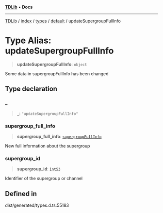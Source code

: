 [**TDLib**](../../../../../../README.md) • **Docs**

***

[TDLib](../../../../../../modules.md) / [index](../../../../../README.md) / [types](../../../README.md) / [default](../README.md) / updateSupergroupFullInfo

# Type Alias: updateSupergroupFullInfo

> **updateSupergroupFullInfo**: `object`

Some data in supergroupFullInfo has been changed

## Type declaration

### \_

> **\_**: `"updateSupergroupFullInfo"`

### supergroup\_full\_info

> **supergroup\_full\_info**: [`supergroupFullInfo`](supergroupFullInfo-1.md)

New full information about the supergroup

### supergroup\_id

> **supergroup\_id**: [`int53`](int53-1.md)

Identifier of the supergroup or channel

## Defined in

dist/generated/types.d.ts:55183
